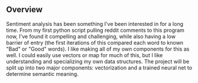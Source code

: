 ## Overview
Sentiment analysis has been something I've been interested in for a long time. From my first python script pulling reddit comments to this program now, I've found it compelling and challenging, while also having a low barrier of entry (the first iterations of this compared each word to known "Bad" or "Good" words). I like making all of my own components for this as well. I could easily use vectors or map for much of this, but I like understanding and specializing my own data structures. The project will be split up into two major components: vectorization and a trained neural net to determine semantic meaning.

